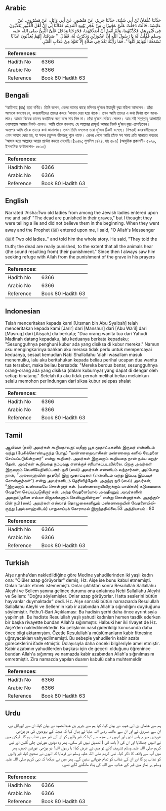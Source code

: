 ## Arabic


<div dir="rtl" lang="ar" style={{fontSize:'larger',backgroundColor:'#f8f9fa',padding:20}}>
حَدَّثَنَا عُثْمَانُ بْنُ أَبِي شَيْبَةَ، حَدَّثَنَا جَرِيرٌ، عَنْ مَنْصُورٍ، عَنْ أَبِي وَائِلٍ، عَنْ مَسْرُوقٍ، عَنْ عَائِشَةَ، قَالَتْ دَخَلَتْ عَلَىَّ عَجُوزَانِ مِنْ عُجُزِ يَهُودِ الْمَدِينَةِ فَقَالَتَا لِي إِنَّ أَهْلَ الْقُبُورِ يُعَذَّبُونَ فِي قُبُورِهِمْ، فَكَذَّبْتُهُمَا، وَلَمْ أُنْعِمْ أَنْ أُصَدِّقَهُمَا، فَخَرَجَتَا وَدَخَلَ عَلَىَّ النَّبِيُّ صلى الله عليه وسلم فَقُلْتُ لَهُ يَا رَسُولَ اللَّهِ إِنَّ عَجُوزَيْنِ وَذَكَرْتُ لَهُ، فَقَالَ ‏ "‏ صَدَقَتَا، إِنَّهُمْ يُعَذَّبُونَ عَذَابًا تَسْمَعُهُ الْبَهَائِمُ كُلُّهَا ‏"‏‏.‏ فَمَا رَأَيْتُهُ بَعْدُ فِي صَلاَةٍ إِلاَّ تَعَوَّذَ مِنْ عَذَابِ الْقَبْرِ‏.‏
</div>
<div style={{backgroundColor:'#f8f9fa',padding:20, marginBottom: 10}}><table> <thead> <tr> <th>References:</th> <th></th> </tr> </thead> <tbody><tr><td>Hadith No</td><td>6366</td></tr><tr><td>Arabic No</td><td>6366</td></tr><tr><td>Reference</td><td>Book 80 Hadith 63</td></tr></tbody></table></div>

## Bengali


<div dir="ltr" lang="bn" style={{fontSize:'larger',backgroundColor:'#f8f9fa',padding:20}}>
‘আয়িশাহ (রাঃ) হতে বর্ণিত। তিনি বলেন, একদা আমার কাছে মদিনার দু’জন ইয়াহূদী বৃদ্ধা মহিলা আসলেন। তাঁরা আমাকে বললেন যে, কবরবাসীদের তাদের কবরে ‘আযাব দেয়া হয়ে থাকে। তখন আমি তাদের এ কথা মিথ্যা বলে জানালাম। আমার বিবেক তাদের কথাটিকে সত্য বলে সায় দিল না। তাঁরা দু’জন বেরিয়ে গেলেন। আর নবী সাল্লাল্লাহু আলাইহি ওয়াসাল্লাম আমার নিকট এলেন। আমি তাঁকে বললামঃ হে আল্লাহর রাসূল! আমার নিকট দু’জন বৃদ্ধা এসেছিলেন। অতঃপর আমি তাঁকে তাদের কথা জানালাম। তখন তিনি বললেনঃ তারা দু’জন ঠিকই বলেছে। নিশ্চয়ই কবরবাসীদেরকে এমন আযাব দেয়া হয়, যা সকল চতুষ্পদ জীবজন্তু শুনে থাকে। এরপর থেকে আমি তাঁকে সব সময় প্রতি সালাতে কবরের ‘আযাব হতে আল্লাহর আশ্রয় প্রার্থনা করতে দেখেছি।[১০৪৯; মুসলিম ৫/২৪, হাঃ ৫৮৬] (আধুনিক প্রকাশনী- ৫৯২০, ইসলামিক ফাউন্ডেশন- ৫৮১৩)
</div>
<div style={{backgroundColor:'#f8f9fa',padding:20, marginBottom: 10}}><table> <thead> <tr> <th>References:</th> <th></th> </tr> </thead> <tbody><tr><td>Hadith No</td><td>6366</td></tr><tr><td>Arabic No</td><td>6366</td></tr><tr><td>Reference</td><td>Book 80 Hadith 63</td></tr></tbody></table></div>

## English


<div dir="ltr" lang="en" style={{fontSize:'larger',backgroundColor:'#f8f9fa',padding:20}}>
Narrated 'Aisha:Two old ladies from among the Jewish ladies entered upon me and said' "The dead are punished in their graves," but I thought they were telling a lie and did not believe them in the beginning. When they went away and the Prophet (ﷺ) entered upon me, I said, "O Allah's Messenger (ﷺ)! Two old ladies.." and told him the whole story. He said, "They told the truth; the dead are really punished, to the extent that all the animals hear (the sound resulting from) their punishment." Since then I always saw him seeking refuge with Allah from the punishment of the grave in his prayers
</div>
<div style={{backgroundColor:'#f8f9fa',padding:20, marginBottom: 10}}><table> <thead> <tr> <th>References:</th> <th></th> </tr> </thead> <tbody><tr><td>Hadith No</td><td>6366</td></tr><tr><td>Arabic No</td><td>6366</td></tr><tr><td>Reference</td><td>Book 80 Hadith 63</td></tr></tbody></table></div>

## Indonesian


<div dir="ltr" lang="id" style={{fontSize:'larger',backgroundColor:'#f8f9fa',padding:20}}>
Telah menceritakan kepada kami [Utsman bin Abu Syaibah] telah menceritakan kepada kami [Jarir] dari [Manshur] dari [Abu Wa'il] dari [Masruq] dari [Aisyah] dia berkata; "Dua orang wanita tua dari Yahudi Madinah datang kepadaku, lalu keduanya berkata kepadaku; "Sesungguhnya penghuni kubur ada yang disiksa di kubur mereka." Namun aku mengingkarinya bahkan aku merasa tidak perlu untuk mempercayai keduanya, sesaat kemudian Nabi Shallallahu 'alahi wasallam masuk menemuiku, lalu aku beritahukan kepada beliau perihal ucapan dua wanita tua tersebut, maka beliau bersabda: "Mereka berdua benar, sesungguhnya orang-orang ada yang disiksa (dalam kuburnya) yang dapat di dengar oleh setiap binatang." Setelah itu aku tidak pernah melihat beliau melainkan selalu memohon perlindungan dari siksa kubur selepas shalat
</div>
<div style={{backgroundColor:'#f8f9fa',padding:20, marginBottom: 10}}><table> <thead> <tr> <th>References:</th> <th></th> </tr> </thead> <tbody><tr><td>Hadith No</td><td>6366</td></tr><tr><td>Arabic No</td><td>6366</td></tr><tr><td>Reference</td><td>Book 80 Hadith 63</td></tr></tbody></table></div>

## Tamil


<div dir="ltr" lang="ta" style={{fontSize:'larger',backgroundColor:'#f8f9fa',padding:20}}>
ஆயிஷா (ரலி) அவர்கள் கூறியதாவது: மதீனா யூத மூதாட்டிகளில் இருவர் என்னிடம் வந்து (பேசிக்கொண்டிருந்த போது) “மண்ணறைவாசிகள் மண்ணறை களில் வேதனை செய்யப்படுகின்றனர்” என்று கூறினர். அவர்கள் இருவரும் கூறியதை நான் நம்ப மறுத்தேன். அவர்கள் கூறியதை நம்புவது எனக்குச் சரியாகப்படவில்லை. பிறகு அவர்கள் இருவரும் வெளியேறிவிட்டனர். நபி (ஸல்) அவர்கள் என்னிடம் வந்தார்கள், அப்போது நான், “அல்லாஹ்வின் தூதரே! இரு மூதாட்டிகள் (என்னிடம் வந்து இப்படி இப்படிச் சொன்னார்கள்”) என்று அவர்களிடம் தெரிவித்தேன். அதற்கு நபி (ஸல்) அவர்கள், “இருவரும் உண்மையே சொன்னார் கள். (மண்ணறையிலிருக்கும் பாவிகள்) கடுமையாக வேதனை செய்யப்படுகிறார் கள். அந்த வேதனை(யால் அவதியுறும் அவர்களின் அலறல்)தனை எல்லா மிருகங்களும் செவியுறுகின்றன” என்று சொன்னார்கள். அதற்குப்பின் நபி (ஸல்) அவர்கள் எல்லாத் தொழுகைகளிலும் மண்ணறையின் வேதனையிலிருந்து (அல்லாஹ்விடம்) பாதுகாப்புக் கோராமல் இருந்ததில்லை.53 அத்தியாயம் : 80
</div>
<div style={{backgroundColor:'#f8f9fa',padding:20, marginBottom: 10}}><table> <thead> <tr> <th>References:</th> <th></th> </tr> </thead> <tbody><tr><td>Hadith No</td><td>6366</td></tr><tr><td>Arabic No</td><td>6366</td></tr><tr><td>Reference</td><td>Book 80 Hadith 63</td></tr></tbody></table></div>

## Turkish


<div dir="ltr" lang="tr" style={{fontSize:'larger',backgroundColor:'#f8f9fa',padding:20}}>
Aişe r.anha'dan nakledildiğine göre Medine yahudilerinden iki yaşlı kadın ona: "Ölüler azap görüyorlar" demiş; Hz. Aişe ise bunu kabul etmemişti. Onları tasdik etmek istememişti. Onlar çıktıktan sonra Resulullah Sallallahu Aleyhi ve Sellem yanına gelince durumu ona anlatınca Nebi Sallallahu Aleyhi ve Sellem: "Doğru söylemişler. Onlar azap görüyorlar. Hatta seslerini bütün hayvanlar duymaktadır" dedi. Hz. Aişe sonraki bütün namazıarda Resulullah Sallallahu Aleyhi ve Sellem'in kab ir azabından Allah'a sığındığını duyduğunu söylemiştir. Fethu'l-Bari Açıklaması: Bu hadisin şerhi daha önce ayrıntısıyla yapılmıştı. Bu hadiste Resulullah yaşlı yahudi kadınları hemen tasdik ederken bir başka rivayette bundan Allah'a sığınmıştır. Halbuki her iki rivayet de Hz. Aişe'den nakledilmektedir. Bu çelişkinin nasıl giderildiği konusunda daha önce bilgi aktarmıştım. Özetle Resulullah'a müslümanların kabir fitnesine uğrayacakları vahyedilmemişti. Bu sebeple yahudilerin kabir azabı göreceklerini ifade etmiştir. Dolayısıyla daha önceki bilgileriyle amel etmiştir. Kabir azabının yahudilerden başkası için de geçerli olduğunu öğrenince bundan Allah'a sığınmış ve namazda kabir azabından Allah'a sığınılmasını emretmiştir. Zira namazda yapılan duanın kabulü daha muhtemeldir
</div>
<div style={{backgroundColor:'#f8f9fa',padding:20, marginBottom: 10}}><table> <thead> <tr> <th>References:</th> <th></th> </tr> </thead> <tbody><tr><td>Hadith No</td><td>6366</td></tr><tr><td>Arabic No</td><td>6366</td></tr><tr><td>Reference</td><td>Book 80 Hadith 63</td></tr></tbody></table></div>

## Urdu


<div dir="rtl" lang="ur" style={{fontSize:'larger',backgroundColor:'#f8f9fa',padding:20}}>
ہم سے عثمان بن ابی شیبہ نے بیان کیا، کہا ہم سے جریر بن عبدالحمید نے بیان کیا، ان سے ابووائل نے، ان سے مسروق نے اور ان سے عائشہ رضی اللہ عنہا نے بیان کیا کہ مدینہ کے یہودیوں کی دو بوڑھی عورتیں میرے پاس آئیں اور انہوں نے مجھ سے کہا کہ قبر والوں کو ان کی قبر میں عذاب ہو گا۔ لیکن میں نے انہیں جھٹلایا اور ان کی ( بات کی ) تصدیق نہیں کر سکی۔ پھر وہ دونوں عورتیں چلی گئیں اور نبی کریم صلی اللہ علیہ وسلم تشریف لائے تو میں نے عرض کیا: یا رسول اللہ! دو بوڑھی عورتیں تھیں، پھر میں آپ سے واقعہ کا ذکر کیا۔ نبی کریم صلی اللہ علیہ وسلم نے فرمایا کہ انہوں نے صحیح کہا، قبر والوں کو عذاب ہو گا اور ان کے عذاب کو تمام چوپائے سنیں گے۔ پھر میں نے دیکھا کہ نبی کریم صلی اللہ علیہ وسلم ہر نماز میں قبر کے عذاب سے اللہ کی پناہ مانگنے لگے تھے۔
</div>
<div style={{backgroundColor:'#f8f9fa',padding:20, marginBottom: 10}}><table> <thead> <tr> <th>References:</th> <th></th> </tr> </thead> <tbody><tr><td>Hadith No</td><td>6366</td></tr><tr><td>Arabic No</td><td>6366</td></tr><tr><td>Reference</td><td>Book 80 Hadith 63</td></tr></tbody></table></div>